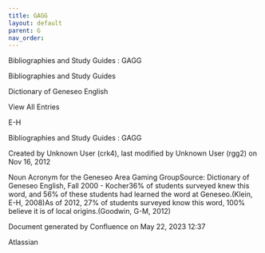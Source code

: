 ```yaml
---
title: GAGG
layout: default
parent: G
nav_order:
---
```


Bibliographies and Study Guides : GAGG

Bibliographies and Study Guides

Dictionary of Geneseo English

View All Entries

E-H

Bibliographies and Study Guides : GAGG

Created by  Unknown User (crk4), last modified by  Unknown User (rgg2) on Nov 16, 2012

Noun Acronym for the Geneseo Area Gaming GroupSource: Dictionary of Geneseo English, Fall 2000 - Kocher36% of students surveyed knew this word, and 56% of these students had learned the word at Geneseo.(Klein, E-H, 2008)As of 2012, 27% of students surveyed know this word, 100% believe it is of local origins.(Goodwin, G-M, 2012)

Document generated by Confluence on May 22, 2023 12:37

Atlassian
